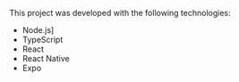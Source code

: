 This project was developed with the following technologies:

- Node.js]
- TypeScript
- React
- React Native
- Expo